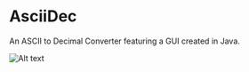 AsciiDec
========

An ASCII to Decimal Converter featuring a GUI created in Java.


![Alt text](http://i307.photobucket.com/albums/nn284/xLitoRayRay/ASCII_zpsb76bf9ef.png "ASCII")
